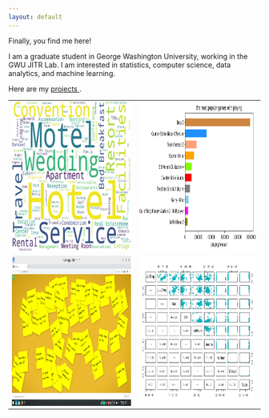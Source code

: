 ```yaml
---
layout: default
---
```


Finally, you find me here!

I am a graduate student in George Washington University, working in the GWU JITR Lab. I am interested in  statistics, computer science, data analytics, and machine learning.

Here are my <a href="./projects.html"> projects </a>.

<table>
<tr>
  <td class="left">
    <a href="https://lingmeizhao.github.io/blogs/Sentiment-Analysis-on-Hotel-Reviews.html">
        <img src="assets/images/wordCloud.jpg" alt="words cloud" title="wordCloud" height="300" width="400"/>
    </a>
  </td>
  <td class="right">
    <a href="https://lingmeizhao.github.io/blogs/Recommender-System-on-Game.html">
        <img src="assets/images/game_play_char.png" alt="game playing bar chart" title="game playing bar chart" height="300" width="400"/>
    </a>
  </td>
</tr>
<tr>
  <td class="left">
    <a href="https://lingmeizhao.github.io/blogs/Bulletin-Board.html">
        <img src="assets/images/bulletin_board.png" alt="bulletin board" title="Bulletin Board UI" height="300" width="400"/>
    </a>
  </td>
  <td class="right">
    <a href="https://lingmeizhao.github.io/blogs/Regression-Analysis-on-Air-Pollution.html">
        <img src="assets/images/ScatterPlotProdictor.png" alt="Correlation Coeffient" title="Scatter Plot" height="300" width="400"/>
    </a>
  </td>
</tr>
</table>
